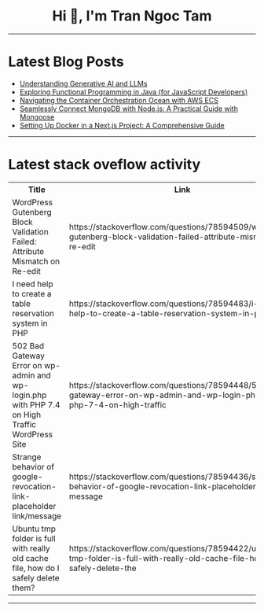 <h1 align="center">Hi 👋, I'm Tran Ngoc Tam</h1>

---

# Latest Blog Posts 
<!-- BLOG-POST-LIST:START -->
- [Understanding Generative AI and LLMs](https://dev.to/gervaisamoah/understanding-generative-ai-and-llms-47cb)
- [Exploring Functional Programming in Java &lpar;for JavaScript Developers&rpar;](https://dev.to/gervaisamoah/exploring-functional-programming-in-java-for-javascript-developers-372)
- [Navigating the Container Orchestration Ocean with AWS ECS](https://dev.to/virajlakshitha/navigating-the-container-orchestration-ocean-with-aws-ecs-pgp)
- [Seamlessly Connect MongoDB with Node.js: A Practical Guide with Mongoose](https://dev.to/vyan/seamlessly-connect-mongodb-with-nodejs-a-practical-guide-with-mongoose-1gk6)
- [Setting Up Docker in a Next.js Project: A Comprehensive Guide](https://dev.to/hasancse/setting-up-docker-in-a-nextjs-project-a-comprehensive-guide-3m5d)
<!-- BLOG-POST-LIST:END -->

---

# Latest stack oveflow activity
<table>
  <tr><th>Title</th><th>Link</th></tr>
  <!-- STACKOVERFLOW:START --><tr><td>WordPress Gutenberg Block Validation Failed: Attribute Mismatch on Re-edit</td><td>https://stackoverflow.com/questions/78594509/wordpress-gutenberg-block-validation-failed-attribute-mismatch-on-re-edit</td></tr><tr><td>I need help to create a table reservation system in PHP</td><td>https://stackoverflow.com/questions/78594483/i-need-help-to-create-a-table-reservation-system-in-php</td></tr><tr><td>502 Bad Gateway Error on wp-admin and wp-login.php with PHP 7.4 on High Traffic WordPress Site</td><td>https://stackoverflow.com/questions/78594448/502-bad-gateway-error-on-wp-admin-and-wp-login-php-with-php-7-4-on-high-traffic</td></tr><tr><td>Strange behavior of google-revocation-link-placeholder link/message</td><td>https://stackoverflow.com/questions/78594436/strange-behavior-of-google-revocation-link-placeholder-link-message</td></tr><tr><td>Ubuntu tmp folder is full with really old cache file, how do I safely delete them?</td><td>https://stackoverflow.com/questions/78594422/ubuntu-tmp-folder-is-full-with-really-old-cache-file-how-do-i-safely-delete-the</td></tr><!-- STACKOVERFLOW:END -->
</table>

---


